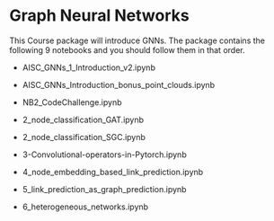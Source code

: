 
# Graph Neural Networks
This Course package will introduce GNNs. The package contains the following 9 notebooks and you should follow them in that order.

- AISC_GNNs_1_Introduction_v2.ipynb

- AISC_GNNs_Introduction_bonus_point_clouds.ipynb

- NB2_CodeChallenge.ipynb

- 2_node_classification_GAT.ipynb

- 2_node_classification_SGC.ipynb

- 3-Convolutional-operators-in-Pytorch.ipynb

- 4_node_embedding_based_link_prediction.ipynb

- 5_link_prediction_as_graph_prediction.ipynb

- 6_heterogeneous_networks.ipynb
